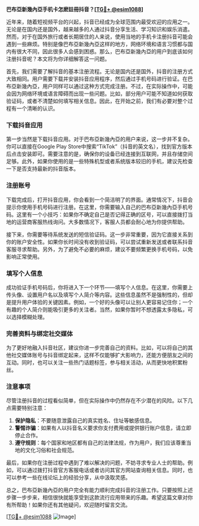 **巴布亞新幾內亞手机卡怎麽註冊抖音？[[TG💪+ @esim1088](https://t.me/s/esim1088)]**

近年来，随着短视频平台的兴起，抖音已经成为全球范围内最受欢迎的应用之一。无论是在国内还是国外，越来越多的人通过抖音分享生活、学习知识和娱乐消遣。然而，对于在国外旅行或者长期居住的人来说，使用当地的手机卡注册抖音可能会遇到一些麻烦。特别是像巴布亞新幾內亞这样的地方，网络环境和语言习惯都与国内有很大不同，因此很多人会感到困惑。那么，巴布亞新幾內亞的用户到底该如何注册抖音呢？本文将为你详细解答这一问题。

首先，我们需要了解抖音的基本注册流程。无论是国内还是国外，抖音的注册方式大致相同。用户需要下载并安装抖音应用程序，然后通过手机号码进行验证。在巴布亞新幾內亞，用户同样可以通过这种方式完成注册。不过，在实际操作中，可能会因为网络环境或语言障碍而出现一些问题。比如，部分用户可能不知道如何获取验证码，或者不清楚如何填写相关信息。因此，在开始之前，我们有必要对整个过程有一个清晰的认识。

### **下载抖音应用**
第一步当然是下载抖音应用。对于巴布亞新幾內亞的用户来说，这一步并不复杂。你可以直接在Google Play Store中搜索“TikTok”（抖音的英文名），找到官方版本后点击安装即可。需要注意的是，确保你的设备已经连接到互联网，并且存储空间足够。此外，如果你使用的是一些特殊机型或者系统版本较旧的手机，建议先检查一下是否支持最新的抖音版本。

### **注册账号**
下载完成后，打开抖音应用，你会看到一个简洁明了的界面。通常情况下，抖音会提示你使用手机号码进行注册。在这里，你需要输入自己的巴布亞新幾內亞手机号码。这里有一个小技巧：如果你不确定自己是否记得正确的区号，可以直接拨打当地的运营商客服热线询问。大多数情况下，客服人员都会耐心地为你提供帮助。

接下来，你需要等待系统发送的短信验证码。这一步非常重要，因为它直接关系到你的账户安全性。如果你长时间没有收到验证码，可以尝试重新发送或者联系抖音客服寻求帮助。另外，为了避免不必要的麻烦，建议不要频繁更换手机号码，以免影响正常使用。

### **填写个人信息**
成功验证手机号码后，你将进入下一个环节——填写个人信息。在这里，你需要上传头像、设置用户名以及填写个人简介等内容。这些信息虽然不是强制性的，但却是提升用户体验的关键因素。例如，一个好的头像可以让别人更容易记住你；一个有趣的个人简介则能吸引更多的关注者。当然，如果你暂时不想透露太多隐私，可以选择模糊处理。

### **完善资料与绑定社交媒体**
为了更好地融入抖音社区，建议你进一步完善自己的资料。比如，可以将自己的其他社交媒体账号与抖音绑定起来，这样不仅能够扩大影响力，还能方便朋友之间的互动。同时，也可以关注一些热门话题标签，参与相关活动，从而更快地积累粉丝。

### **注意事项**
尽管注册抖音的过程看似简单，但在实际操作中仍然存在不少潜在的风险。以下几点需要特别注意：

1. **保护隐私**：不要随意泄露自己的真实姓名、住址等敏感信息。
2. **警惕诈骗**：如果有人以抖音名义要求你支付费用或提供银行账户信息，请立即停止合作。
3. **遵守规则**：每个国家和地区都有自己的法律法规，作为用户，我们应该尊重当地的文化习俗和社会规范。

最后，如果你在注册过程中遇到了难以解决的问题，不妨寻求专业人士的帮助。例如，可以通过拨打抖音官方客服电话或者访问其官方网站查询相关信息。同时，也可以参考一些在线论坛上的经验分享，从中汲取灵感。

总之，巴布亞新幾內亞的用户完全有能力顺利完成抖音的注册工作。只要按照上述步骤一步步来，相信很快就能享受到这款流行应用带来的乐趣。希望这篇文章对你有所帮助！如果你还有其他疑问，欢迎随时留言交流。

[[TG💪+ @esim1088](https://t.me/s/esim1088) ![Image](https://i.postimg.cc/4NQfJmqS/Snipaste-2025-05-13-00-14-12.png)]